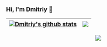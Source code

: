 ### Hi, I'm Dmitriy  👋
<!--
<a href="https://github.com/javaexplorer1">
  <img alt="javaexplorer1's GitHub Stats" src="https://github-readme-stats.vercel.app/api?username=javaexplorer1&amp;show_icons=true&amp;theme=buefy&amp;count_private=true" style="max-width: 100%;" height="180em">
  <img alt="javaexplorer1 GitHub Top Languages" src="https://github-readme-stats.vercel.app/api/top-langs/?username=javaexplorer1&amp;theme=buefy&amp;layout=compact" style="max-width: 100%;" height="180em">
</a>
-->

<table>
<thead>
<tr>
	<th><a href="https://github.com/javaexplorer1">
		<img alt="Dmitriy's github stats" src="https://github-readme-stats.vercel.app/api?username=javaexplorer1&amp;show_icons=true&amp;include_all_commits=true&amp;hide_border=true" style="max-width: 100%;" align="middle">
	</a></th>
	<th><a href="https://github.com/javaexplorer1">
		<img src="https://github-readme-stats.vercel.app/api/top-langs/?username=javaexplorer1&amp;layout=compact&amp;hide_border=true" style="max-width: 100%;" align="middle">
	</a></th>
</tr>
</thead>
</table>

<p align="center" dir="auto">
	  <a href="https://www.linkedin.com/in/dmitriy-rozhkov-1020ba281/" rel="nofollow">
		  <img src="https://img.shields.io/badge/LinkedIn-0077B5?style=for-the-badge&logo=linkedin&logoColor=white">
	  </a>
</p>

<!--
<a href="https://github.com/jasontaylordev">
<img alt="javaexplorer1's GitHub Stats" src="https://github-readme-stats.vercel.app/api?username=javaexplorer1&amp;show_icons=true&amp;count_private=true&amp;hide_border=true" style="max-width: 100%;" height="180em">
  
<img alt="javaexplorer1 GitHub Top Languages" src="https://github-readme-stats.vercel.app/api/top-langs/?username=javaexplorer1&amp;layout=compact&amp;hide_border=true" style="max-width: 100%;">
</a>
-->


<!--
**javaexplorer1/javaexplorer1** is a ✨ _special_ ✨ repository because its `README.md` (this file) appears on your GitHub profile.

Here are some ideas to get you started:

- 🔭 I’m currently working on ...
- 🌱 I’m currently learning ...
- 👯 I’m looking to collaborate on ...
- 🤔 I’m looking for help with ...
- 💬 Ask me about ...
- 📫 How to reach me: ...
- 😄 Pronouns: ...
- ⚡ Fun fact: ...
-->
